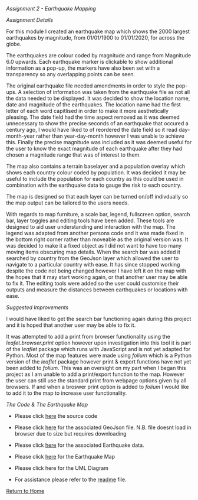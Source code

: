 *Assignment 2 - Earthquake Mapping*

*Assignment Details*

For this module I created an earthquake map which shows the 2000 largest earthquakes by magnitude, from 01/01/1900 to 01/01/2020, for across the globe. 

The earthquakes are colour coded by magnitude and range from Magnitude 6.0 upwards.
Each earthquake marker is clickable to show additional information as a pop-up, the markers have also been set with a transparency so any overlapping points can be seen. 

The original earthquake file needed amendments in order to style the pop-ups. A selection of information was taken from the earthquake file as not all the data needed to be displayed. It was decided to show the location name, date and magnitude of the earthquakes. The location name had the first letter of each word capitlised in order to make it more aesthetically pleasing. The date field had the time aspect removed as it was deemed unnecessary to show the precise seconds of an earthquake that occured a century ago, I would have liked to of reordered the date field so it read day-month-year rather than year-day-month however I was unable to achieve this. Finally the precise magnitude was included as it was deemed useful for the user to know the exact magnitude of each earthquake after they had chosen a magnitude range that was of interest to them. 

The map also contains a terrain baselayer and a population overlay which shows each country colour coded by population. It was decided it may be useful to include the population for each country as this could be used in combination with the earthquake data to gauge the risk to each country. 

The map is designed so that each layer can be turned on/off indivdually so the map output can be tailored to the users needs. 

With regards to map furniture, a scale bar, legend, fullscreen option, search bar, layer toggles and editing tools have been added. These tools are designed to aid user understanding and interaction with the map. The legend was adapted from another persons code and it was made fixed in the bottom right corner rather than moveable as the original version was. It was decided to make it a fixed object as I did not want to have too many moving items obscuring map details. When the search bar was added it searched by country from the GeoJson layer which allowed the user to navigate to a particular country with ease. It has since stopped working despite the code not being changed however I have left it on the map with the hopes that it may start working again, or that another user may be able to fix it. The editing tools were added so the user could customise their outputs and measure the distances between earthquakes or locations with ease.

*Suggested Improvements*

I would have liked to get the search bar functioning again during this project and it is hoped that another user may be able to fix it. 

It was attempted to add a print from browser functionality using the *leafet.browser.print* option however upon investigation into this tool it is part of the *leaflet* package which runs with JavaScript and is not yet adapted for Python. 
Most of the map features were made using *folium* which is a Python version of the *leaflet* package however print & export functions have not yet been added to *folium*. This was an oversight on my part when I began this project as I am unable to add a print/export function to the map. However the user can still use the standard print from webpage options given by all browsers. If and when a broswer print option is added to *folium* I would like to add it to the map to increase user functionality. 

*The Code & The Earthquake Map*

- Please click [here](https://github.com/Daisymay55/Daisymay55.github.io/blob/master/Earthquakemap.py) the source code

- Please click [here](https://github.com/Daisymay55/Daisymay55.github.io/blob/master/Countries.json) for the associated GeoJson file. 
N.B. file doesnt load in browser due to size but requires downloading

- Please click [here](https://github.com/Daisymay55/Daisymay55.github.io/blob/master/Earthquakes2020.csv) for the associated Earthquake data.

- Please click [here](https://daisymay55.github.io/Earthquake_Distribution.html) for the Earthquake Map

- Please click here for the UML Diagram

- For assistance please refer to the [readme](https://daisymay55.github.io/as2readme.html) file.

[Return to Home](https://daisymay55.github.io/home.html)
